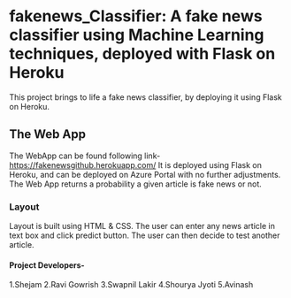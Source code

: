 # fakenews_Classifier: A fake news classifier using Machine Learning techniques, deployed with Flask on Heroku

This project brings to life a fake news classifier, by deploying it using Flask on Heroku.

## The Web App
The WebApp can be found following link-https://fakenewsgithub.herokuapp.com/
It is deployed using Flask on Heroku, and can be deployed on Azure Portal with no further adjustments.
The Web App returns a probability a given article is fake news or not.


### Layout
Layout is built using HTML & CSS.
The user can enter any news article in text box and click predict button.
The user can then decide to test another article.

#### Project Developers-
1.Shejam 
2.Ravi Gowrish
3.Swapnil Lakir
4.Shourya Jyoti
5.Avinash
